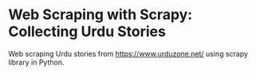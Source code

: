 # Web Scraping with Scrapy: Collecting Urdu Stories
Web scraping Urdu stories from https://www.urduzone.net/ using scrapy library in Python.
